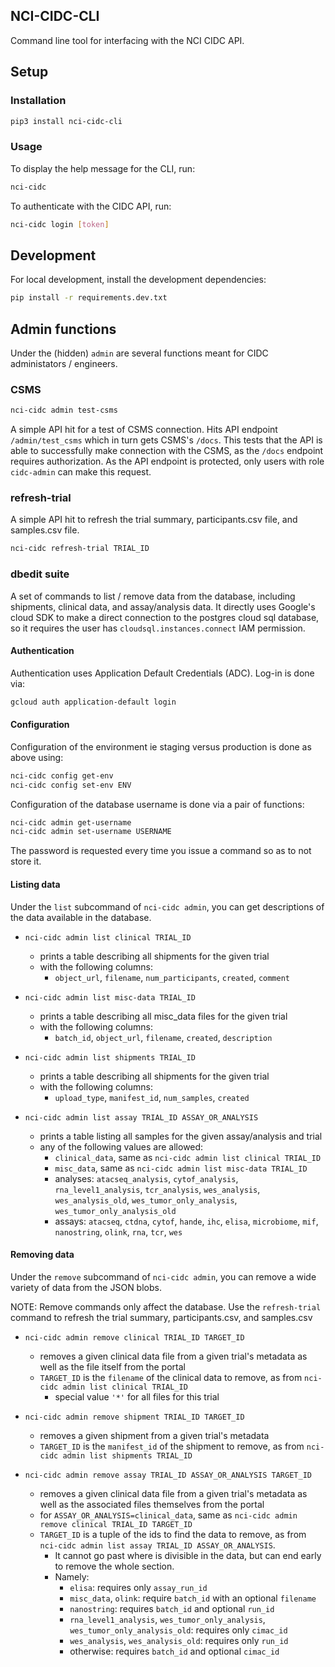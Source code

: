 ## NCI-CIDC-CLI

Command line tool for interfacing with the NCI CIDC API.

## Setup

### Installation

```bash
pip3 install nci-cidc-cli
```

### Usage

To display the help message for the CLI, run:

```bash
nci-cidc
```

To authenticate with the CIDC API, run:

```bash
nci-cidc login [token]
```

## Development

For local development, install the development dependencies:

```bash
pip install -r requirements.dev.txt
```

## Admin functions

Under the (hidden) `admin` are several functions meant for CIDC administators / engineers.

### CSMS

```bash
nci-cidc admin test-csms
```

A simple API hit for a test of CSMS connection. Hits API endpoint `/admin/test_csms` which in turn gets CSMS's `/docs`.
This tests that the API is able to successfully make connection with the CSMS, as the `/docs` endpoint requires authorization.
As the API endpoint is protected, only users with role `cidc-admin` can make this request.

### refresh-trial ###

A simple API hit to refresh the trial summary, participants.csv file, and samples.csv file.

```bash
nci-cidc refresh-trial TRIAL_ID
```

### dbedit suite

A set of commands to list / remove data from the database, including shipments, clinical data, and assay/analysis data.
It directly uses Google's cloud SDK to make a direct connection to the postgres cloud sql database, so it requires the user has `cloudsql.instances.connect` IAM permission.

#### Authentication

Authentication uses Application Default Credentials (ADC). Log-in is done via:

```bash
gcloud auth application-default login
```

#### Configuration

Configuration of the environment ie staging versus production is done as above using:

```bash
nci-cidc config get-env
nci-cidc config set-env ENV
```

Configuration of the database username is done via a pair of functions:

```bash
nci-cidc admin get-username
nci-cidc admin set-username USERNAME
```

The password is requested every time you issue a command so as to not store it.

#### Listing data

Under the `list` subcommand of `nci-cidc admin`, you can get descriptions of the data available in the database.

- `nci-cidc admin list clinical TRIAL_ID`

  - prints a table describing all shipments for the given trial
  - with the following columns:
    - `object_url`, `filename`, `num_participants`, `created`, `comment`

- `nci-cidc admin list misc-data TRIAL_ID`

  - prints a table describing all misc_data files for the given trial
  - with the following columns:
    - `batch_id`, `object_url`, `filename`, `created`, `description`

- `nci-cidc admin list shipments TRIAL_ID`

  - prints a table describing all shipments for the given trial
  - with the following columns:
    - `upload_type`, `manifest_id`, `num_samples`, `created`

- `nci-cidc admin list assay TRIAL_ID ASSAY_OR_ANALYSIS`
  - prints a table listing all samples for the given assay/analysis and trial
  - any of the following values are allowed:
    - `clinical_data`, same as `nci-cidc admin list clinical TRIAL_ID`
    - `misc_data`, same as `nci-cidc admin list misc-data TRIAL_ID`
    - analyses: `atacseq_analysis`, `cytof_analysis`, `rna_level1_analysis`, `tcr_analysis`, `wes_analysis`, `wes_analysis_old`, `wes_tumor_only_analysis`, `wes_tumor_only_analysis_old`
    - assays: `atacseq`, `ctdna`, `cytof`, `hande`, `ihc`, `elisa`, `microbiome`, `mif`, `nanostring`, `olink`, `rna`, `tcr`, `wes`

#### Removing data

Under the `remove` subcommand of `nci-cidc admin`, you can remove a wide variety of data from the JSON blobs.

NOTE: Remove commands only affect the database.
Use the ```refresh-trial``` command to refresh the trial summary, participants.csv, and samples.csv

- `nci-cidc admin remove clinical TRIAL_ID TARGET_ID`

  - removes a given clinical data file from a given trial's metadata as well as the file itself from the portal
  - `TARGET_ID` is the `filename` of the clinical data to remove, as from `nci-cidc admin list clinical TRIAL_ID`
    - special value `'*'` for all files for this trial

- `nci-cidc admin remove shipment TRIAL_ID TARGET_ID`

  - removes a given shipment from a given trial's metadata
  - `TARGET_ID` is the `manifest_id` of the shipment to remove, as from `nci-cidc admin list shipments TRIAL_ID`

- `nci-cidc admin remove assay TRIAL_ID ASSAY_OR_ANALYSIS TARGET_ID`
  - removes a given clinical data file from a given trial's metadata as well as the associated files themselves from the portal
  - for `ASSAY_OR_ANALYSIS=clinical_data`, same as `nci-cidc admin remove clinical TRIAL_ID TARGET_ID`
  - `TARGET_ID` is a tuple of the ids to find the data to remove, as from `nci-cidc admin list assay TRIAL_ID ASSAY_OR_ANALYSIS`.
    - It cannot go past where is divisible in the data, but can end early to remove the whole section.
    - Namely:
      - `elisa`: requires only `assay_run_id`
      - `misc_data`, `olink`: require `batch_id` with an optional `filename`
      - `nanostring`: requires `batch_id` and optional `run_id`
      - `rna_level1_analysis`, `wes_tumor_only_analysis`, `wes_tumor_only_analysis_old`: requires only `cimac_id`
      - `wes_analysis`, `wes_analysis_old`: requires only `run_id`
      - otherwise: requires `batch_id` and optional `cimac_id`
